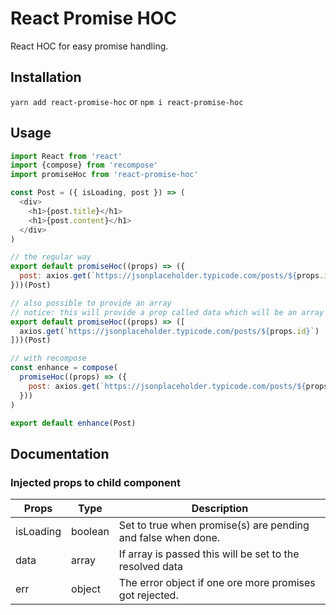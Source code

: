 # React Promise HOC
React HOC for easy promise handling.

## Installation
`yarn add react-promise-hoc` or `npm i react-promise-hoc`

## Usage
```javascript
import React from 'react'
import {compose} from 'recompose'
import promiseHoc from 'react-promise-hoc'

const Post = ({ isLoading, post }) => (
  <div>
    <h1>{post.title}</h1>
    <h1>{post.content}</h1>
  </div>
)

// the regular way
export default promiseHoc((props) => ({
  post: axios.get(`https://jsonplaceholder.typicode.com/posts/${props.id}`)
}))(Post)

// also possible to provide an array
// notice: this will provide a prop called data which will be an array of the resolved data
export default promiseHoc((props) => ([
  axios.get(`https://jsonplaceholder.typicode.com/posts/${props.id}`)
]))(Post)

// with recompose
const enhance = compose(
  promiseHoc((props) => ({
    post: axios.get(`https://jsonplaceholder.typicode.com/posts/${props.id}`)
  }))
)

export default enhance(Post)
```

## Documentation
### Injected props to child component
| Props     | Type    | Description                                                  |
|-----------|---------|--------------------------------------------------------------|
| isLoading | boolean | Set to true when promise(s) are pending and false when done. |
| data      | array   | If array is passed this will be set to the resolved data     |
| err       | object  | The error object if one ore more promises got rejected.      |